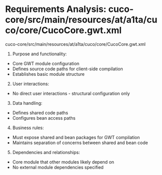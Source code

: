 # Requirements Analysis: cuco-core/src/main/resources/at/a1ta/cuco/core/CucoCore.gwt.xml

cuco-core/src/main/resources/at/a1ta/cuco/core/CucoCore.gwt.xml

1. Purpose and functionality:
- Core GWT module configuration
- Defines source code paths for client-side compilation
- Establishes basic module structure

2. User interactions:
- No direct user interactions - structural configuration only

3. Data handling:
- Defines shared code paths
- Configures bean access paths

4. Business rules:
- Must expose shared and bean packages for GWT compilation
- Maintains separation of concerns between shared and bean code

5. Dependencies and relationships:
- Core module that other modules likely depend on
- No external module dependencies specified